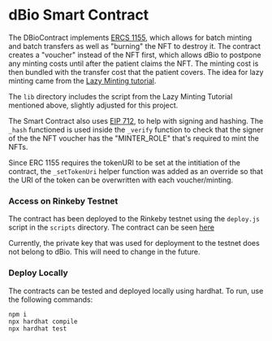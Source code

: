 # dBio Smart Contract

The DBioContract implements [ERCS 1155](https://ethereum.org/en/developers/docs/standards/tokens/erc-1155/), which allows for batch minting and batch transfers as well as "burning" the NFT to destroy it. The contract creates a "voucher" instead of the NFT first, which allows dBio to postpone any minting costs until after the patient claims the NFT. The minting cost is then bundled with the transfer cost that the patient covers. The idea for lazy minting came from the [Lazy Minting tutorial](https://nftschool.dev/tutorial/lazy-minting/).

The `lib` directory includes the script from the Lazy Minting Tutorial mentioned above, slightly adjusted for this project. 

The Smart Contract also uses [EIP 712](https://eips.ethereum.org/EIPS/eip-712#definition-of-domainseparator), to help with signing and hashing. The `_hash` functioned is used inside the `_verify` function to check that the signer of the the NFT voucher has the "MINTER_ROLE" that's required to mint the NFTs. 

Since ERC 1155 requires the tokenURI to be set at the intitiation of the contract, the `_setTokenUri` helper function was added as an override so that the URI of the token can be overwritten with each voucher/minting. 

### Access on Rinkeby Testnet 
The contract has been deployed to the Rinkeby testnet using the `deploy.js` script in the `scripts` directory. The contract can be seen [here](https://rinkeby.etherscan.io/address/0xeb86f462d7f9ba8b919403dc5ce772899c74e3eb#code)

Currently, the private key that was used for deployment to the testnet does not belong to dBio. This will need to change in the future. 

### Deploy Locally

The contracts can be tested and deployed locally using hardhat. To run, use the following commands: 

```shell
npm i
npx hardhat compile
npx hardhat test
```

